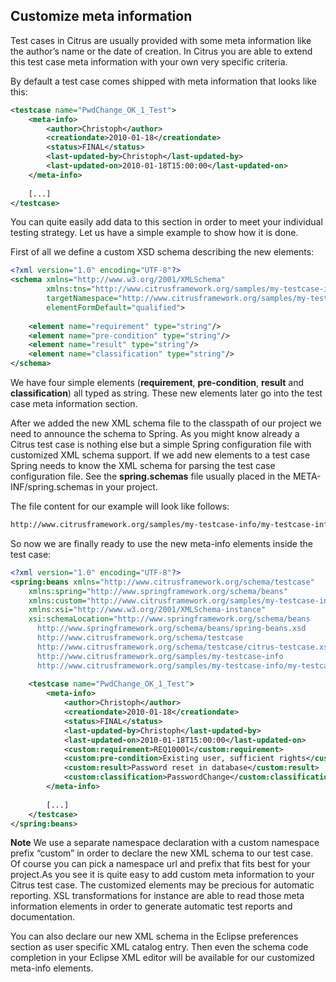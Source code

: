## Customize meta information

Test cases in Citrus are usually provided with some meta information like the author’s name or the date of creation. In Citrus you are able to extend this test case meta information with your own very specific criteria.

By default a test case comes shipped with meta information that looks like this:

```xml
<testcase name="PwdChange_OK_1_Test">
    <meta-info>
        <author>Christoph</author>
        <creationdate>2010-01-18</creationdate>
        <status>FINAL</status>
        <last-updated-by>Christoph</last-updated-by>
        <last-updated-on>2010-01-18T15:00:00</last-updated-on>
    </meta-info>
 
    [...]
</testcase>
```

You can quite easily add data to this section in order to meet your individual testing strategy. Let us have a simple example to show how it is done.

First of all we define a custom XSD schema describing the new elements:

```xml
<?xml version="1.0" encoding="UTF-8"?>
<schema xmlns="http://www.w3.org/2001/XMLSchema"  
        xmlns:tns="http://www.citrusframework.org/samples/my-testcase-info" 
        targetNamespace="http://www.citrusframework.org/samples/my-testcase-info"
        elementFormDefault="qualified">
 
    <element name="requirement" type="string"/>
    <element name="pre-condition" type="string"/>
    <element name="result" type="string"/>
    <element name="classification" type="string"/>
</schema>
```

We have four simple elements (**requirement**, **pre-condition**, **result** and **classification**) all typed as string. These new elements later go into the test case meta information section.

After we added the new XML schema file to the classpath of our project we need to announce the schema to Spring. As you might know already a Citrus test case is nothing else but a simple Spring configuration file with customized XML schema support. If we add new elements to a test case Spring needs to know the XML schema for parsing the test case configuration file. See the **spring.schemas** file usually placed in the META-INF/spring.schemas in your project.

The file content for our example will look like follows:

```xml
http://www.citrusframework.org/samples/my-testcase-info/my-testcase-info.xsd=com/consol/citrus/schemas/my-testcase-info.xsd
```

So now we are finally ready to use the new meta-info elements inside the test case:

```xml
<?xml version="1.0" encoding="UTF-8"?>
<spring:beans xmlns="http://www.citrusframework.org/schema/testcase"
    xmlns:spring="http://www.springframework.org/schema/beans" 
    xmlns:custom="http://www.citrusframework.org/samples/my-testcase-info"
    xmlns:xsi="http://www.w3.org/2001/XMLSchema-instance"
    xsi:schemaLocation="http://www.springframework.org/schema/beans 
      http://www.springframework.org/schema/beans/spring-beans.xsd
      http://www.citrusframework.org/schema/testcase 
      http://www.citrusframework.org/schema/testcase/citrus-testcase.xsd 
      http://www.citrusframework.org/samples/my-testcase-info 
      http://www.citrusframework.org/samples/my-testcase-info/my-testcase-info.xsd">
 
    <testcase name="PwdChange_OK_1_Test">
        <meta-info>
            <author>Christoph</author>
            <creationdate>2010-01-18</creationdate>
            <status>FINAL</status>
            <last-updated-by>Christoph</last-updated-by>
            <last-updated-on>2010-01-18T15:00:00</last-updated-on>
            <custom:requirement>REQ10001</custom:requirement>
            <custom:pre-condition>Existing user, sufficient rights</custom:pre-condition>
            <custom:result>Password reset in database</custom:result>
            <custom:classification>PasswordChange</custom:classification>
        </meta-info>
 
        [...]
    </testcase>
</spring:beans>
```

**Note**
We use a separate namespace declaration with a custom namespace prefix “custom” in order to declare the new XML schema to our test case. Of course you can pick a namespace url and prefix that fits best for your project.As you see it is quite easy to add custom meta information to your Citrus test case. The customized elements may be precious for automatic reporting. XSL transformations for instance are able to read those meta information elements in order to generate automatic test reports and documentation.

You can also declare our new XML schema in the Eclipse preferences section as user specific XML catalog entry. Then even the schema code completion in your Eclipse XML editor will be available for our customized meta-info elements.

